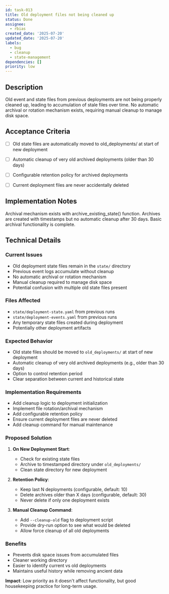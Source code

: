 ```yaml
---
id: task-013
title: Old deployment files not being cleaned up
status: Done
assignee:
  - rbias
created_date: '2025-07-20'
updated_date: '2025-07-20'
labels:
  - bug
  - cleanup
  - state-management
dependencies: []
priority: low
---
```


## Description

Old event and state files from previous deployments are not being properly cleaned up, leading to accumulation of stale files over time. No automatic archival or rotation mechanism exists, requiring manual cleanup to manage disk space.

## Acceptance Criteria

- [ ] Old state files are automatically moved to old_deployments/ at start of new deployment
- [ ] Automatic cleanup of very old archived deployments (older than 30 days)
- [ ] Configurable retention policy for archived deployments
- [ ] Current deployment files are never accidentally deleted


## Implementation Notes

Archival mechanism exists with archive_existing_state() function. Archives are created with timestamps but no automatic cleanup after 30 days. Basic archival functionality is complete.
## Technical Details

### Current Issues
- Old deployment state files remain in the `state/` directory
- Previous event logs accumulate without cleanup
- No automatic archival or rotation mechanism
- Manual cleanup required to manage disk space
- Potential confusion with multiple old state files present

### Files Affected
- `state/deployment-state.yaml` from previous runs
- `state/deployment-events.yaml` from previous runs
- Any temporary state files created during deployment
- Potentially other deployment artifacts

### Expected Behavior
- Old state files should be moved to `old_deployments/` at start of new deployment
- Automatic cleanup of very old archived deployments (e.g., older than 30 days)
- Option to control retention period
- Clear separation between current and historical state

### Implementation Requirements
- Add cleanup logic to deployment initialization
- Implement file rotation/archival mechanism
- Add configurable retention policy
- Ensure current deployment files are never deleted
- Add cleanup command for manual maintenance

### Proposed Solution
1. **On New Deployment Start**:
   - Check for existing state files
   - Archive to timestamped directory under `old_deployments/`
   - Clean state directory for new deployment

2. **Retention Policy**:
   - Keep last N deployments (configurable, default: 10)
   - Delete archives older than X days (configurable, default: 30)
   - Never delete if only one deployment exists

3. **Manual Cleanup Command**:
   - Add `--cleanup-old` flag to deployment script
   - Provide dry-run option to see what would be deleted
   - Allow force cleanup of all old deployments

### Benefits
- Prevents disk space issues from accumulated files
- Cleaner working directory
- Easier to identify current vs old deployments
- Maintains useful history while removing ancient data

**Impact**: Low priority as it doesn't affect functionality, but good housekeeping practice for long-term usage.
